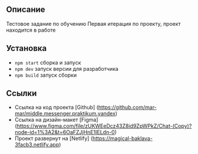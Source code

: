 ## Описание

Тестовое задание по обучению
Первая итерация по проекту, проект находится в работе

## Установка

- `npm start` сборка и запуск
- `npm dev` запуск версии для разработчика
- `npm build` запуск сборки

## Ссылки

- Ссылка на код проекта [Github] (https://github.com/mar-mar/middle.messenger.praktikum.yandex)
- Ссылка на дизайн-макет [Figma] (https://www.figma.com/file/zUKWEeDcz43Z8id9ZpWPkZ/Chat-(Copy)?node-id=1%3A2&t=6OaFZJjHnE1IELdn-0)
- Проект развернут на [Netlify] (https://magical-baklava-3facb3.netlify.app)